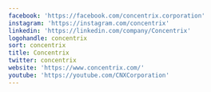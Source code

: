 ```yaml
---
facebook: 'https://facebook.com/concentrix.corporation'
instagram: 'https://instagram.com/concentrix'
linkedin: 'https://linkedin.com/company/Concentrix'
logohandle: concentrix
sort: concentrix
title: Concentrix
twitter: concentrix
website: 'https://www.concentrix.com/'
youtube: 'https://youtube.com/CNXCorporation'
---
```

